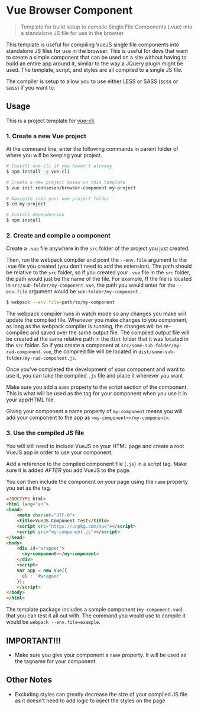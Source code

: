 # Vue Browser Component

> Template for build setup to compile Single File Components (.vue) into a standalone JS file for use in the browser

This template is useful for compiling VueJS single file components into standalone JS files for use in the browser. This is useful for devs that want to create a simple component that can be used on a site without having to build an entire app around it, similar to the way a JQuery plugin might be used. The template, script, and styles are all compiled to a single JS file.

The compiler is setup to allow you to use either LESS or SASS (scss or sass) if you want to.

## Usage

This is a project template for [vue-cli](https://github.com/vuejs/vue-cli).

### 1. Create a new Vue project

At the command line, enter the following commands in parent folder of where you will be keeping your project.

``` bash
# Install vue-cli if you haven't already
$ npm install -g vue-cli

# Create a new project based on this template
$ vue init ronniesan/browser-component my-project

# Navigate into your new project folder
$ cd my-project

# Install dependencies
$ npm install
```

### 2. Create and compile a component

Create a `.vue` file anywhere in the `src` folder of the project you just created.

Then, run the webpack compiler and point the `--env.file` argument to the .vue file you created (you don't need to add the extension). The path should be relative to the `src` folder, so if you created your `.vue` file in the `src` folder, the path would just be the name of the file.  For example, ff the file is located in `src/sub-folder/my-component.vue`, the path you would enter for the `--env.file` argument would be `sub-folder/my-component`.

``` bash
$ webpack --env.file=path/to/my-component
```

The webpack compiler runs in watch mode so any changes you make will update the compiled file. Whenever you make changes to you component, as long as the webpack compiler is running, the changes will be re-compiled and saved over the same output file. The compiled output file will be created at the same relative path in the `dist` folder that it was located in the `src` folder. So if you create a component at `src/some-sub-folder/my-rad-component.vue`, the compiled file will be located in `dist/some-sub-folder/my-rad-component.js`.

Once you've completed the development of your component and want to use it, you can take the compiled `.js` file and place it wherever you want

Make sure you add a `name` property to the script section of the component. This is what will be used as the tag for your component when you use it in your app/HTML file.

Giving your component a name property of `my-component` means you will add your component to the app as `<my-component></my-component>`.

### 3. Use the compiled JS file

You will still need to include VueJS on your HTML page and create a root VueJS app in order to use your component.

Add a reference to the compiled component file (`.js`) in a script tag. Make sure it is added _AFTER_ you add VueJS to the page.

You can then include the component on your page using the `name` property you set as the tag.

``` html
<!DOCTYPE html>
<html lang="en">
<head>
    <meta charset="UTF-8">
    <title>VueJS Component Test</title>
    <script src="https://unpkg.com/vue"></script>
    <script src="my-component.js"></script>
</head>
<body>
    <div id="wrapper">
      <my-component></my-component>
    </div>
    <script>
    var app = new Vue({
      el : '#wrapper'
    });
    </script>
</body>
</html>
```

The template package includes a sample component (`my-component.vue`) that you can test it all out with. The command you would use to compile it would be `webpack --env.file=example`.

## IMPORTANT!!!

* Make sure you give your component a `name` property. It will be used as the tagname for your component

## Other Notes

* Excluding styles can greatly decrease the size of your compiled JS file as it doesn't need to add logic to inject the styles on the page
